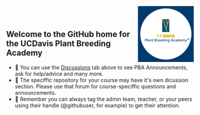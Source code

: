 <img src="img/GitHub PBA logo.png" alt="PBA E-Series Logi" align="right" height="150pm"/> 

<br>
</br>


## Welcome to the GitHub home for the **UCDavis Plant Breeding Academy**


- :loudspeaker: You can use the [Discussions](https://github.com/orgs/UCD-PBA/discussions) tab above to see PBA Announcements, ask for help/advice and many more. 
- :bookmark_tabs: The speciffic repository for your course may have it's own dicussion section. Please use that forum for course-speciffic questions and announcements. 
- :raising_hand: Remember you can always tag the admin team, teacher, or your peers using their handle (@githubuser, for example) to get their attention.
